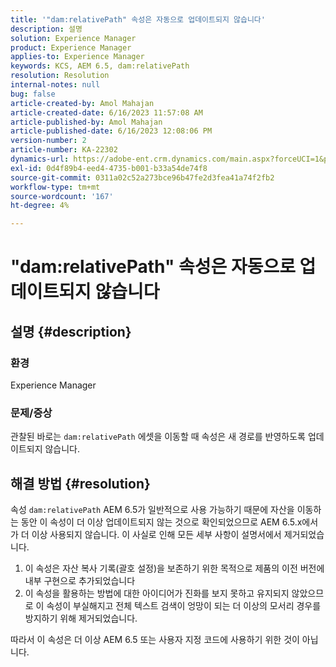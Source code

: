 ```yaml
---
title: '"dam:relativePath" 속성은 자동으로 업데이트되지 않습니다'
description: 설명
solution: Experience Manager
product: Experience Manager
applies-to: Experience Manager
keywords: KCS, AEM 6.5, dam:relativePath
resolution: Resolution
internal-notes: null
bug: false
article-created-by: Amol Mahajan
article-created-date: 6/16/2023 11:57:08 AM
article-published-by: Amol Mahajan
article-published-date: 6/16/2023 12:08:06 PM
version-number: 2
article-number: KA-22302
dynamics-url: https://adobe-ent.crm.dynamics.com/main.aspx?forceUCI=1&pagetype=entityrecord&etn=knowledgearticle&id=71837fe5-3c0c-ee11-8f6e-6045bd006704
exl-id: 0d4f89b4-eed4-4735-b001-b33a54de74f8
source-git-commit: 0311a02c52a273bce96b47fe2d3fea41a74f2fb2
workflow-type: tm+mt
source-wordcount: '167'
ht-degree: 4%

---
```


# &quot;dam:relativePath&quot; 속성은 자동으로 업데이트되지 않습니다

## 설명 {#description}


### <b>환경</b>

Experience Manager



### <b>문제/증상</b>

관찰된 바로는 `dam:relativePath` 에셋을 이동할 때 속성은 새 경로를 반영하도록 업데이트되지 않습니다.


## 해결 방법 {#resolution}


속성 `dam:relativePath` AEM 6.5가 일반적으로 사용 가능하기 때문에 자산을 이동하는 동안 이 속성이 더 이상 업데이트되지 않는 것으로 확인되었으므로 AEM 6.5.x에서 가 더 이상 사용되지 않습니다. 이 사실로 인해 모든 세부 사항이 설명서에서 제거되었습니다.



1. 이 속성은 자산 복사 기록(괄호 설정)을 보존하기 위한 목적으로 제품의 이전 버전에 내부 구현으로 추가되었습니다
2. 이 속성을 활용하는 방법에 대한 아이디어가 진화를 보지 못하고 유지되지 않았으므로 이 속성이 부실해지고 전체 텍스트 검색이 엉망이 되는 더 이상의 모서리 경우를 방지하기 위해 제거되었습니다.


따라서 이 속성은 더 이상 AEM 6.5 또는 사용자 지정 코드에 사용하기 위한 것이 아닙니다.
